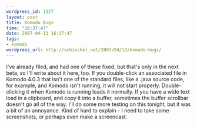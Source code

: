 ```yaml
--- 
wordpress_id: 1127
layout: post
title: Komodo Bugs
time: "16:37:47"
date: 2007-04-13 16:37:47
tags: 
- komodo
wordpress_url: http://schinckel.net/2007/04/13/komodo-bugs/
---
```

I've already filed, and had one of these fixed, but that's only in the next beta, so I'll write about it here, too. If you double-click an associated file in Komodo 4.0.3 that isn't one of the standard files, like a .java source code, for example, and Komodo isn't running, it will not start properly. Double-clicking it when Komodo is running loads it normally. If you have a wide text load in a clipboard, and copy it into a buffer, sometimes the buffer scrollbar doesn't go all of the way. I'll do some more testing on this tonight, but it was a bit of an annoyance. Kind of hard to explain - I need to take some screenshots, or perhaps even make a screencast. 
